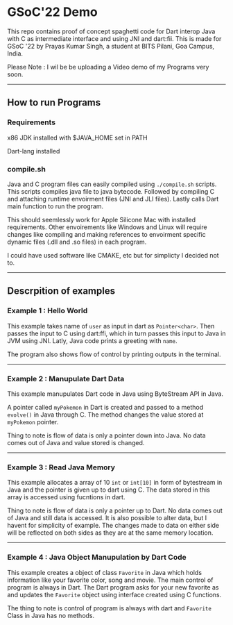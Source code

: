 # GSoC'22 Demo
This repo contains proof of concept spaghetti code for Dart interop Java with C as intermediate interface and using JNI and dart:fii. This is made for GSoC '22 by Prayas Kumar Singh, a student at BITS Pilani, Goa Campus, India.

Please Note : I wil be be uploading a Video demo of my Programs very soon.

---

## How to run Programs

### Requirements

x86 JDK installed with $JAVA_HOME set in PATH

Dart-lang installed

### compile.sh

Java and C program files can easily compiled using `./compile.sh` scripts. This scripts compiles java file to java bytecode. Followed by compiling C and attaching runtime envoirment files (JNI and JLI files). Lastly calls Dart main function to run the program.

This should seemlessly work for Apple Silicone Mac with installed requirements. Other envoirements like Windows and Linux will require changes like compiling and making references to envoirment specific dynamic files (.dll and .so files) in each program.

I could have used software like CMAKE, etc but for simplicty I decided not to.

---

## Descrpition of examples
### Example 1 : Hello World

This example takes name of `user` as input in dart as `Pointer<char>`. Then passes the input to C using dart:ffi, which in turn passes this input to Java in JVM using JNI. Latly, Java code prints a greeting with `name`.

The program also shows flow of control by printing outputs in the terminal.

---
  
### Example 2 : Manupulate Dart Data

This example manupulates Dart code in Java using ByteStream API in Java.

A pointer called `myPokemon` in Dart is created and passed to a method `evolve()` in Java through C. The method changes the value stored at `myPokemon` pointer.
  
Thing to note is flow of data is only a pointer down into Java. No data comes out of Java and value stored is changed.
  
---
  
### Example 3 : Read Java Memory
  
This example allocates a array of 10 `int` or `int[10]` in form of bytestream in Java and the pointer is given up to dart using C. The data stored in this array is accessed using fucntions in dart.
  
Thing to note is flow of data is only a pointer up to Dart. No data comes out of Java and still data is accessed. It is also possible to alter data, but I havent for simplicity of example. The changes made to data on either side will be reflected on both sides as they are at the same memory location.

---
  
### Example 4 : Java Object Manupulation by Dart Code
  
This example creates a object of class `Favorite` in Java which holds information like your favorite color, song and movie. The main control of program is always in Dart. The Dart program asks for your new favorite as  and updates the `Favorite` object using interface created using C functions.

The thing to note is control of program is always with dart and `Favorite` Class in Java has no methods.
